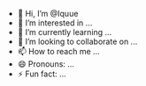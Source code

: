 - 👋 Hi, I’m @Iquue
- 👀 I’m interested in ...
- 🌱 I’m currently learning ...
- 💞️ I’m looking to collaborate on ...
- 📫 How to reach me ...
- 😄 Pronouns: ...
- ⚡ Fun fact: ...

<!---
Iquue/Iquue is a ✨ special ✨ repository because its `README.md` (this file) appears on your GitHub profile.
You can click the Preview link to take a look at your changes.
--->
